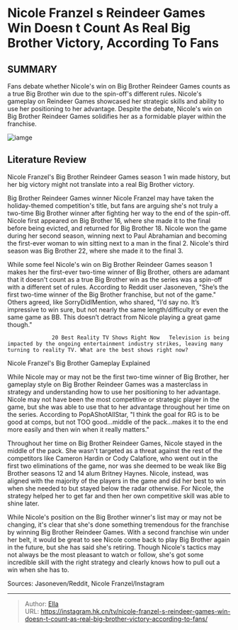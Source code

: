 # Nicole Franzel s Reindeer Games Win Doesn t Count As Real Big Brother Victory, According To Fans


## SUMMARY 



  Fans debate whether Nicole&#39;s win on Big Brother Reindeer Games counts as a true Big Brother win due to the spin-off&#39;s different rules.   Nicole&#39;s gameplay on Reindeer Games showcased her strategic skills and ability to use her positioning to her advantage.   Despite the debate, Nicole&#39;s win on Big Brother Reindeer Games solidifies her as a formidable player within the franchise.  

![iamge](https://static1.srcdn.com/wordpress/wp-content/uploads/2023/12/nicole-franzel-s-dad-breaks-down-crying-after-she-wins-big-brother-reindeer-games-1.png)

## Literature Review
Nicole Franzel&#39;s Big Brother Reindeer Games season 1 win made history, but her big victory might not translate into a real Big Brother victory.




Big Brother Reindeer Games winner Nicole Franzel may have taken the holiday-themed competition&#39;s title, but fans are arguing she&#39;s not truly a two-time Big Brother winner after fighting her way to the end of the spin-off. Nicole first appeared on Big Brother 16, where she made it to the final before being evicted, and returned for Big Brother 18. Nicole won the game during her second season, winning next to Paul Abrahamian and becoming the first-ever woman to win sitting next to a man in the final 2. Nicole&#39;s third season was Big Brother 22, where she made it to the final 3.




While some feel Nicole&#39;s win on Big Brother Reindeer Games season 1 makes her the first-ever two-time winner of Big Brother, others are adamant that it doesn&#39;t count as a true Big Brother win as the series was a spin-off with a different set of rules. According to Reddit user Jasoneven, &#34;She’s the first two-time winner of the Big Brother franchise, but not of the game.&#34; Others agreed, like SorryDidIMention, who shared, &#34;I’d say no. It’s impressive to win sure, but not nearly the same length/difficulty or even the same game as BB. This doesn’t detract from Nicole playing a great game though.&#34;

                  20 Best Reality TV Shows Right Now   Television is being impacted by the ongoing entertainment industry strikes, leaving many turning to reality TV. What are the best shows right now?    


 Nicole Franzel&#39;s Big Brother Gameplay Explained 
          




While Nicole may or may not be the first two-time winner of Big Brother, her gameplay style on Big Brother Reindeer Games was a masterclass in strategy and understanding how to use her positioning to her advantage. Nicole may not have been the most competitive or strategic player in the game, but she was able to use that to her advantage throughout her time on the series. According to PopAShotAllStar, &#34;I think the goal for RG is to be good at comps, but not TOO good...middle of the pack...makes it to the end more easily and then win when it really matters.&#34;


 

Throughout her time on Big Brother Reindeer Games, Nicole stayed in the middle of the pack. She wasn&#39;t targeted as a threat against the rest of the competitors like Cameron Hardin or Cody Calafiore, who went out in the first two eliminations of the game, nor was she deemed to be weak like Big Brother seasons 12 and 14 alum Britney Haynes. Nicole, instead, was aligned with the majority of the players in the game and did her best to win when she needed to but stayed below the radar otherwise. For Nicole, the strategy helped her to get far and then her own competitive skill was able to shine later.




While Nicole&#39;s position on the Big Brother winner&#39;s list may or may not be changing, it&#39;s clear that she&#39;s done something tremendous for the franchise by winning Big Brother Reindeer Games. With a second franchise win under her belt, it would be great to see Nicole come back to play Big Brother again in the future, but she has said she&#39;s retiring. Though Nicole&#39;s tactics may not always be the most pleasant to watch or follow, she&#39;s got some incredible skill with the right strategy and clearly knows how to pull out a win when she has to.

Sources: Jasoneven/Reddit, Nicole Franzel/Instagram



---

> Author: [Ella](https://instagram.hk.cn/)  
> URL: https://instagram.hk.cn/tv/nicole-franzel-s-reindeer-games-win-doesn-t-count-as-real-big-brother-victory-according-to-fans/  

